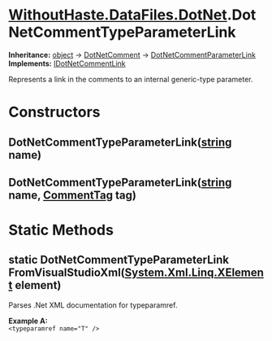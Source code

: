 # [WithoutHaste.DataFiles.DotNet](TableOfContents.WithoutHaste.DataFiles.DotNet.md).DotNetCommentTypeParameterLink

**Inheritance:** [object](https://docs.microsoft.com/en-us/dotnet/api/system.object) → [DotNetComment](WithoutHaste.DataFiles.DotNet.DotNetComment.md) → [DotNetCommentParameterLink](WithoutHaste.DataFiles.DotNet.DotNetCommentParameterLink.md)  
**Implements:** [IDotNetCommentLink](WithoutHaste.DataFiles.DotNet.IDotNetCommentLink.md)  

Represents a link in the comments to an internal generic-type parameter.  

# Constructors

## DotNetCommentTypeParameterLink([string](https://docs.microsoft.com/en-us/dotnet/api/system.string) name)

## DotNetCommentTypeParameterLink([string](https://docs.microsoft.com/en-us/dotnet/api/system.string) name, [CommentTag](WithoutHaste.DataFiles.DotNet.CommentTag.md) tag)

# Static Methods

## static DotNetCommentTypeParameterLink FromVisualStudioXml([System.Xml.Linq.XElement](https://docs.microsoft.com/en-us/dotnet/api/system.xml.linq.xelement) element)

Parses .Net XML documentation for typeparamref.  

**Example A:**  
`<typeparamref name="T" />`  

